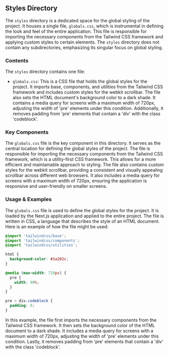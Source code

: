 
## Styles Directory

The `styles` directory is a dedicated space for the global styling of the project. It houses a single file, `globals.css`, which is instrumental in defining the look and feel of the entire application. This file is responsible for importing the necessary components from the Tailwind CSS framework and applying custom styles to certain elements. The `styles` directory does not contain any subdirectories, emphasizing its singular focus on global styling.

### Contents

The `styles` directory contains one file:

- `globals.css`: This is a CSS file that holds the global styles for the project. It imports base, components, and utilities from the Tailwind CSS framework and includes custom styles for the webkit scrollbar. The file also sets the HTML document's background color to a dark shade. It contains a media query for screens with a maximum width of 720px, adjusting the width of 'pre' elements under this condition. Additionally, it removes padding from 'pre' elements that contain a 'div' with the class 'codeblock'.

### Key Components

The `globals.css` file is the key component in this directory. It serves as the central location for defining the global styles of the project. The file is responsible for importing the necessary components from the Tailwind CSS framework, which is a utility-first CSS framework. This allows for a more efficient and maintainable approach to styling. The file also contains custom styles for the webkit scrollbar, providing a consistent and visually appealing scrollbar across different web browsers. It also includes a media query for screens with a maximum width of 720px, ensuring the application is responsive and user-friendly on smaller screens.

### Usage & Examples

The `globals.css` file is used to define the global styles for the project. It is loaded by the Next.js application and applied to the entire project. The file is written in CSS, a language that describes the style of an HTML document. Here is an example of how the file might be used:

```css
@import 'tailwindcss/base';
@import 'tailwindcss/components';
@import 'tailwindcss/utilities';

html {
  background-color: #1a202c;
}

@media (max-width: 720px) {
  pre {
    width: 90%;
  }
}

pre > div.codeblock {
  padding: 0;
}
```

In this example, the file first imports the necessary components from the Tailwind CSS framework. It then sets the background color of the HTML document to a dark shade. It includes a media query for screens with a maximum width of 720px, adjusting the width of 'pre' elements under this condition. Lastly, it removes padding from 'pre' elements that contain a 'div' with the class 'codeblock'.
